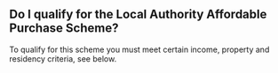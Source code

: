 ##  Do I qualify for the Local Authority Affordable Purchase Scheme?

To qualify for this scheme you must meet certain income, property and
residency criteria, see below.
